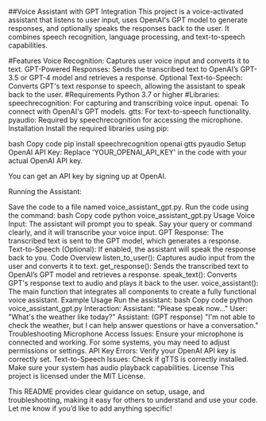 ##Voice Assistant with GPT Integration
This project is a voice-activated assistant that listens to user input, uses OpenAI's GPT model to generate responses, and optionally speaks the responses back to the user. It combines speech recognition, language processing, and text-to-speech capabilities.

#Features
Voice Recognition: Captures user voice input and converts it to text.
GPT-Powered Responses: Sends the transcribed text to OpenAI’s GPT-3.5 or GPT-4 model and retrieves a response.
Optional Text-to-Speech: Converts GPT's text response to speech, allowing the assistant to speak back to the user.
#Requirements
Python 3.7 or higher
#Libraries:
speechrecognition: For capturing and transcribing voice input.
openai: To connect with OpenAI's GPT models.
gtts: For text-to-speech functionality.
pyaudio: Required by speechrecognition for accessing the microphone.
Installation
Install the required libraries using pip:

bash
Copy code
pip install speechrecognition openai gtts pyaudio
Setup
OpenAI API Key: Replace 'YOUR_OPENAI_API_KEY' in the code with your actual OpenAI API key.

You can get an API key by signing up at OpenAI.

Running the Assistant:

Save the code to a file named voice_assistant_gpt.py.
Run the code using the command:
bash
Copy code
python voice_assistant_gpt.py
Usage
Voice Input: The assistant will prompt you to speak. Say your query or command clearly, and it will transcribe your voice input.
GPT Response: The transcribed text is sent to the GPT model, which generates a response.
Text-to-Speech (Optional): If enabled, the assistant will speak the response back to you.
Code Overview
listen_to_user(): Captures audio input from the user and converts it to text.
get_response(): Sends the transcribed text to OpenAI’s GPT model and retrieves a response.
speak_text(): Converts GPT's response text to audio and plays it back to the user.
voice_assistant(): The main function that integrates all components to create a fully functional voice assistant.
Example Usage
Run the assistant:
bash
Copy code
python voice_assistant_gpt.py
Interaction:
Assistant: "Please speak now..."
User: "What's the weather like today?"
Assistant: (GPT response) "I'm not able to check the weather, but I can help answer questions or have a conversation."
Troubleshooting
Microphone Access Issues: Ensure your microphone is connected and working. For some systems, you may need to adjust permissions or settings.
API Key Errors: Verify your OpenAI API key is correctly set.
Text-to-Speech Issues: Check if gTTS is correctly installed. Make sure your system has audio playback capabilities.
License
This project is licensed under the MIT License.

This README provides clear guidance on setup, usage, and troubleshooting, making it easy for others to understand and use your code. Let me know if you’d like to add anything specific!






